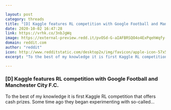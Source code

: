 ```yaml
---

layout: post
category: threads
title: "[D] Kaggle features RL competition with Google Football and Manchester City F.C."
date: 2020-10-02 16:47:28
link: https://vrhk.co/3nbJgWq
image: https://external-preview.redd.it/pvOSd-G-aIAFBRSQO4o4ExPqehWqfy-Ljzx8TGXfgYo.jpg?width=240&height=125.654450262&auto=webp&crop=240:125.654450262,smart&s=93046ede0c9afab18519810a6e2462112bae7f0d
domain: reddit.com
author: "reddit"
icon: http://www.redditstatic.com/desktop2x/img/favicon/apple-icon-57x57.png
excerpt: "To the best of my knowledge it is first Kaggle RL competition that offers cash prizes. Some time ago they began experimenting with so-called..."

---
```


### [D] Kaggle features RL competition with Google Football and Manchester City F.C.

To the best of my knowledge it is first Kaggle RL competition that offers cash prizes. Some time ago they began experimenting with so-called...